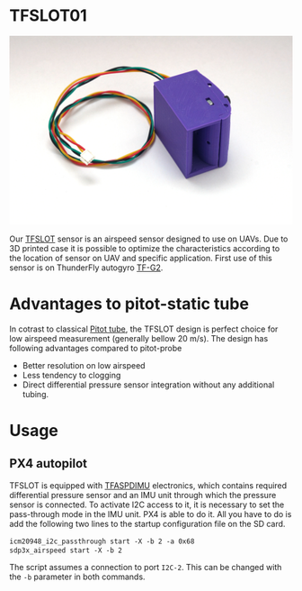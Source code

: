 # TFSLOT01

![TFSLOT01A prototype](doc/img/TFSLOT01A.jpg)

Our [TFSLOT](https://github.com/ThunderFly-aerospace/TFSLOT01) sensor is an airspeed sensor designed to use on UAVs. Due to 3D printed case it is possible to optimize the characteristics according to the location of sensor on UAV and specific application. First use of this sensor is on ThunderFly autogyro [TF-G2](https://github.com/ThunderFly-aerospace/TF-G2/).


# Advantages to pitot-static tube

In cotrast to classical [Pitot tube](https://en.wikipedia.org/wiki/Pitot_tube), the TFSLOT design is perfect choice for low airspeed measurement (generally bellow 20 m/s).
The design has following advantages compared to pitot-probe

  * Better resolution on low airspeed
  * Less tendency to clogging
  * Direct differential pressure sensor integration without any additional tubing.

# Usage 

## PX4 autopilot
TFSLOT is equipped with [TFASPDIMU](https://github.com/ThunderFly-aerospace/TFASPDIMU01) electronics, which contains required differential pressure sensor and an IMU unit through which the pressure sensor is connected. To activate I2C access to it, it is necessary to set the pass-through mode in the IMU unit. PX4 is able to do it. All you have to do is add the following two lines to the startup configuration file on the SD card.

```
icm20948_i2c_passthrough start -X -b 2 -a 0x68
sdp3x_airspeed start -X -b 2
```

The script assumes a connection to port `I2C-2`. This can be changed with the `-b` parameter in both commands. 
